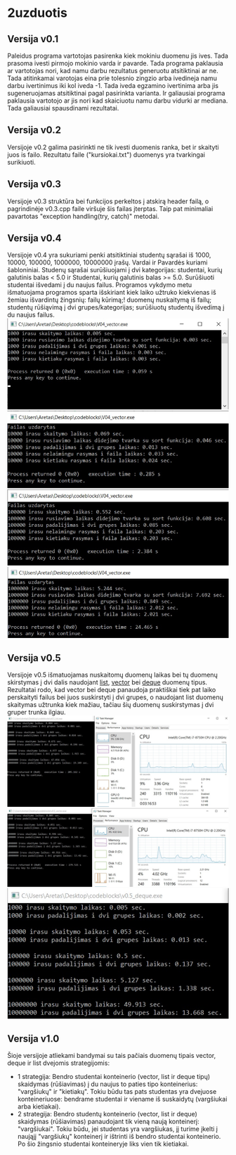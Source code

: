 # 2uzduotis

## Versija v0.1

Paleidus programa vartotojas pasirenka kiek mokiniu duomenu jis ives. Tada prasoma ivesti pirmojo mokinio varda ir pavarde. Tada programa paklausia ar vartotojas nori, kad namu darbu rezultatus generuotu atsitiktinai ar ne. Tada atitinkamai varotojas eina prie tolesnio zingzio arba ivedineja namu darbu ivertinimus iki kol iveda -1. Tada iveda egzamino ivertinima arba jis sugeneruojamas atsitiktinai pagal pasirinkta varianta. Ir galiausiai programa paklausia vartotojo ar jis nori kad skaiciuotu namu darbu vidurki ar mediana. Tada galiausiai spausdinami rezultatai.

## Versija v0.2

Versijoje v0.2 galima pasirinkti ne tik ivesti duomenis ranka, bet ir skaityti juos is failo. Rezultatu faile ("kursiokai.txt") duomenys yra tvarkingai surikiuoti.

## Versija v0.3

Versijoje v0.3 struktūra bei funkcijos perkeltos į atskirą header failą, o pagrindinėje v0.3.cpp faile viršuje šis failas įterptas. Taip pat minimaliai pavartotas "exception handling(try, catch)" metodai. 

## Versija v0.4

Versijoje v0.4 yra sukuriami penki atsitiktiniai studentų sąrašai iš 1000, 10000, 100000, 1000000, 10000000 įrašų. Vardai ir Pavardės kuriami šabloniniai. Studenų sąrašai surūšiuojami į dvi kategorijas: studentai, kurių galutinis balas < 5.0 ir Studentai, kurių galutinis balas >= 5.0. Surūšiuoti studentai išvedami į du naujus failus. Programos vykdymo metu išmatuojama programos sparta išskiriant kiek laiko užtruko kiekvienas iš žemiau išvardintų žingsnių:
failų kūrimą;!
duomenų nuskaitymą iš failų;
studentų rūšiąvimą į dvi grupes/kategorijas;
surūšiuotų studentų išvedimą į du naujus failus.
![1000](1000irasu.jpg)
![10000](10000irasu.jpg)
![100000](100000irasu.jpg)
![1000000](1000000irasu.jpg)

## Versija v0.5

 Versijoje v0.5 išmatuojamas nuskaitomų duomenų laikas bei tų duomenų skirstymas į dvi dalis naudojant [list](List_time_taken.jpg), [vector](vector_time_taken.jpg) bei [deque](deque_time_taken.jpg) duomenų tipus. Rezultatai rodo, kad vector bei deque panaudoja praktiškai tiek pat laiko perskaityti failus bei juos suskirstyti į dvi grupes, o naudojant list duomenų skaitymas užtrunka kiek mažiau, tačiau šių duomenų suskirstymas į dvi gruper trunka ilgiau.
 ![list](v05_list/List_time_taken.jpg)
 ![vector](v05_vector/vector_time_taken.jpg)
 ![deque](v05_deque/deque_time_taken.jpg)

## Versija v1.0

Šioje versijoje atliekami bandymai su tais pačiais duomenų tipais vector, deque ir list dvejomis strategijomis:
* 1 strategija: Bendro studentai konteinerio (vector, list ir deque tipų) skaidymas (rūšiavimas) į du naujus to paties tipo konteinerius: "vargšiukų" ir "kietiakų". Tokiu būdu tas pats studentas yra dvejuose konteineriuose: bendrame studentai ir viename iš suskaidytų (vargšiukai arba kietiakai).
* 2 strategija: Bendro studentų konteinerio (vector, list ir deque) skaidymas (rūšiavimas) panaudojant tik vieną naują konteinerį: "vargšiukai". Tokiu būdu, jei studentas yra vargšiukas, jį turime įkelti į naująjį "vargšiukų" konteinerį ir ištrinti iš bendro studentai konteinerio. Po šio žingsnio studentai konteineryje liks vien tik kietiakai.


